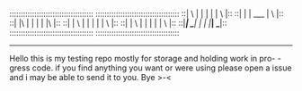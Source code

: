:::::::::::::::::::::::::::::::::::::
:::::::::::::::::::::::::::::::::::::
::|      \ |  |  | |  |      \    |::
::|       \|  |  ___  |       \   |::
::|   |\      |  | |  |   |\      |::
::|   | \     |  | |  |   | \     |::
::|   |  \    |  | |  |   |  \    |::
::|___|   \___|  | |  |___|   \___|::
:::::::::::::::::::::::::::::::::::::
:::::::::::::::::::::::::::::::::::::

_____________________________________
Hello this is my testing repo mostly
for storage and holding work in pro-
-gress code. if you find anything you
want or were using please open a issue
and i may be able to send it to you.
Bye >-<
